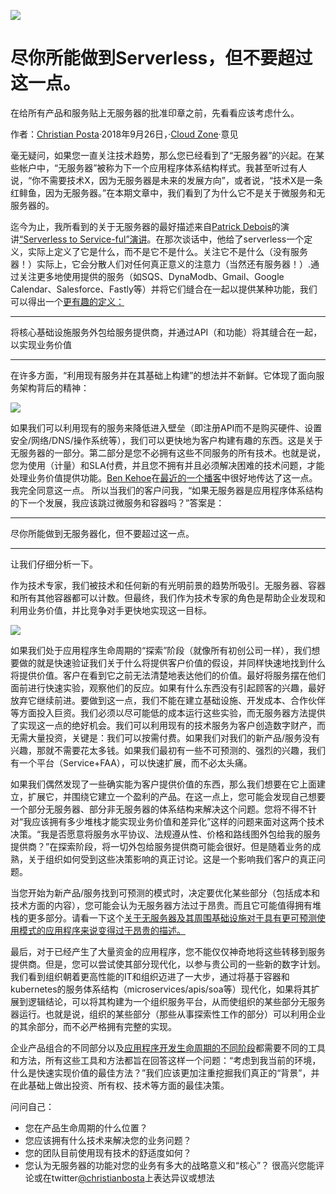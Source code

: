 ![](https://tpc.googlesyndication.com/simgad/9196888726577245333)

# 尽你所能做到Serverless，但不要超过这一点。
在给所有产品和服务贴上无服务器的批准印章之前，先看看应该考虑什么。

作者：[Christian Posta](https://dzone.com/users/436713/christian.posta.html)·2018年9月26日，·[Cloud Zone](https://dzone.com/cloud-computing-tutorials-tools-news)·意见

毫无疑问，如果您一直关注技术趋势，那么您已经看到了“无服务器”的兴起。在某些帐户中，“无服务器”被称为下一个应用程序体系结构样式。我甚至听过有人说，“你不需要技术X，因为无服务器是未来的发展方向”，或者说，“技术X是一条红鲱鱼，因为无服务器。”在本期文章中，我们看到了为什么它不是关于微服务和无服务器的。

迄今为止，我所看到的关于无服务器的最好描述来自[Patrick Debois](https://twitter.com/patrickdebois)的演讲[“Serverless to Service-ful”演讲](https://www.slideshare.net/jedi4ever/from-serverless-to-service-full-how-the-role-of-devops-is-evolving)。在那次谈话中，他给了serverless一个定义，实际上定义了它是什么，而不是它不是什么。关注它不是什么（没有服务器！）实际上，它会分散人们对任何真正意义的注意力（当然还有服务器！）.通过关注更多地使用提供的服务（如SQS、DynaModb、Gmail、Google Calendar、Salesforce、Fastly等）并将它们缝合在一起以提供某种功能，我们可以得出一个[更有趣的定义：](https://www.slideshare.net/ceposta/intro-to-knative-115084435)
***
将核心基础设施服务外包给服务提供商，并通过API（和功能）将其缝合在一起，以实现业务价值
***
在许多方面，“利用现有服务并在其基础上构建”的想法并不新鲜。它体现了面向服务架构背后的精神：

![](http://blog.christianposta.com/images/first-serverless/soa-twitter.png)

如果我们可以利用现有的服务来降低进入壁垒（即注册API而不是购买硬件、设置安全/网络/DNS/操作系统等），我们可以更快地为客户构建有趣的东西。这是关于无服务器的一部分。第二部分是您不必拥有这些不同服务的所有技术。也就是说，您为使用（计量）和SLA付费，并且您不拥有并且必须解决困难的技术问题，才能处理业务价值提供功能。[Ben Kehoe](https://twitter.com/ben11kehoe)在[最近的一个播客](http://devopscafe.libsyn.com/devops-cafe-ep-79-guests-joseph-jacks-and-ben-kehoe)中很好地传达了这一点。我完全同意这一点。
所以当我们的客户问我，“如果无服务器是应用程序体系结构的下一个发展，我应该跳过微服务和容器吗？”答案是：
***
尽你所能做到无服务器化，但不要超过这一点。
***
让我们仔细分析一下。

作为技术专家，我们被技术和任何新的有光明前景的趋势所吸引。无服务器、容器和所有其他容器都可以计数。但最终，我们作为技术专家的角色是帮助企业发现和利用业务价值，并比竞争对手更快地实现这一目标。

![](http://blog.christianposta.com/images/first-serverless/explore-spectrum.png)

如果我们处于应用程序生命周期的“探索”阶段（就像所有初创公司一样），我们想要做的就是快速验证我们关于什么将提供客户价值的假设，并同样快速地找到什么将提供价值。客户在看到它之前无法清楚地表达他们的价值。最好将服务摆在他们面前进行快速实验，观察他们的反应。如果有什么东西没有引起顾客的兴趣，最好放弃它继续前进。要做到这一点，我们不能在建立基础设施、开发成本、合作伙伴等方面投入巨资。我们必须以尽可能低的成本运行这些实验，而无服务器方法提供了实现这一点的绝好机会。我们可以利用现有的技术服务为客户创造数字财产，而无需大量投资，关键是：我们可以按需付费。如果我们对我们的新产品/服务没有兴趣，那就不需要花太多钱。如果我们最初有一些不可预测的、强烈的兴趣，我们有一个平台（Service+FAA），可以快速扩展，而不必太头痛。

如果我们偶然发现了一些确实能为客户提供价值的东西，那么我们想要在它上面建立，扩展它，并围绕它建立一个盈利的产品。在这一点上，您可能会发现自己想要一个部分无服务器、部分非无服务器的体系结构来解决这个问题。您将不得不针对“我应该拥有多少堆栈才能实现业务价值和差异化”这样的问题来面对这两个技术决策。“我是否愿意将服务水平协议、法规遵从性、价格和路线图外包给我的服务提供商？”在探索阶段，将一切外包给服务提供商可能会很好。但是随着业务的成熟，关于组织如何受到这些决策影响的真正讨论。这是一个影响我们客户的真正问题。

当您开始为新产品/服务找到可预测的模式时，决定要优化某些部分（包括成本和技术方面的内容），您可能会认为无服务器方法过于昂贵。而且它可能值得拥有堆栈的更多部分。请看一下这个[关于无服务器及其周围基础设施对于具有更可预测使用模式的应用程序来说变得过于昂贵的描述。](https://medium.com/coryodaniel/from-erverless-to-elixir-48752db4d7bc)

最后，对于已经产生了大量资金的应用程序，您不能仅仅神奇地将这些转移到服务提供商。但是，您可以尝试使其部分现代化，以参与贵公司的一些新的数字计划。我们看到组织朝着更高性能的IT和组织迈进了一大步，通过将基于容器和kubernetes的服务体系结构（microservices/apis/soa等）现代化，如果将其扩展到逻辑结论，可以将其构建为一个组织服务平台，从而使组织的某些部分无服务器运行。也就是说，组织的某些部分（那些从事探索性工作的部分）可以利用企业的其余部分，而不必严格拥有完整的实现。

企业产品组合的不同部分以及[应用程序开发生命周期的不同阶段](https://read.acloud.guru/the-serverless-spectrum-147b02cb2292)都需要不同的工具和方法，所有这些工具和方法都旨在回答这样一个问题：“考虑到我当前的环境，什么是快速实现价值的最佳方法？”我们应该更加注重挖掘我们真正的“背景”，并在此基础上做出投资、所有权、技术等方面的最佳决策。

问问自己：
* 您在产品生命周期的什么位置？
* 您应该拥有什么技术来解决您的业务问题？
* 您的团队目前使用现有技术的舒适度如何？
* 您认为无服务器的功能对您的业务有多大的战略意义和“核心”？
很高兴您能评论或在twitter[@christianbosta](https://twitter.com/christianposta)上表达异议或想法
